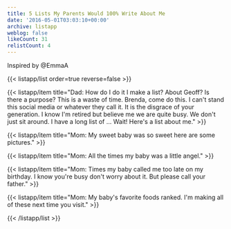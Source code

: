```yaml
---
title: 5 Lists My Parents Would 100% Write About Me
date: '2016-05-01T03:03:10+00:00'
archive: listapp
weblog: false
likeCount: 31
relistCount: 4
---
```


Inspired by @EmmaA

<!--more-->

{{< listapp/list order=true reverse=false >}}

   {{< listapp/item title="Dad: How do I do it I make a list? About Geoff? Is there a purpose? This is a waste of time. Brenda, come do this. I can't stand this social media or whatever they call it. It is the disgrace of your generation. I know I'm retired but believe me we are quite busy. We don't just sit around. I have a long list of ... Wait! Here's a list about me." >}}

   {{< listapp/item title="Mom: My sweet baby was so sweet here are some pictures." >}}

   {{< listapp/item title="Mom: All the times my baby was a little angel." >}}

   {{< listapp/item title="Mom: Times my baby called me too late on my birthday. I know you're busy don't worry about it. But please call your father." >}}

   {{< listapp/item title="Mom: My baby's favorite foods ranked. I'm making all of these next time you visit." >}}

{{< /listapp/list >}}

